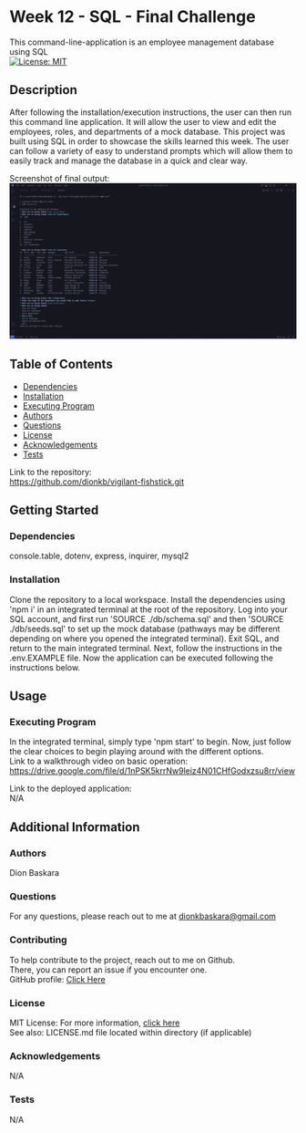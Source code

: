 # Week 12 - SQL - Final Challenge

  This command-line-application is an employee management database using SQL  
  [![License: MIT](https://img.shields.io/badge/License-MIT-yellow.svg)](https://opensource.org/licenses/MIT)

  ## Description

  After following the installation/execution instructions, the user can then run this command line application. It will allow the user to view and edit the employees, roles, and departments of a mock database. This project was built using SQL in order to showcase the skills learned this week. The user can follow a variety of easy to understand prompts which will allow them to easily track and manage the database in a quick and clear way.

  Screenshot of final output:  
  ![screenshot or gif](assets/screenshot.jpg)

  ## Table of Contents
  * [Dependencies](#dependencies)
  * [Installation](#installation)
  * [Executing Program](#execution)
  * [Authors](#authors)
  * [Questions](#questions)
  * [License](#license)
  * [Acknowledgements](#acknowledgements)
  * [Tests](#tests)

  Link to the repository:  
  https://github.com/dionkb/vigilant-fishstick.git

  ## Getting Started

  ### Dependencies
  console.table, dotenv, express, inquirer, mysql2

  ### Installation
  Clone the repository to a local workspace. Install the dependencies using 'npm i' in an integrated terminal at the root of the repository. Log into your SQL account, and first run 'SOURCE ./db/schema.sql' and then 'SOURCE ./db/seeds.sql' to set up the mock database (pathways may be different depending on where you opened the integrated terminal). Exit SQL, and return to the main integrated terminal. Next, follow the instructions in the .env.EXAMPLE file. Now the application can be executed following the instructions below.

  ## Usage

  ### Executing Program
  In the integrated terminal, simply type 'npm start' to begin. Now, just follow the clear choices to begin playing around with the different options.  
  Link to a walkthrough video on basic operation: https://drive.google.com/file/d/1nPSK5krrNw9leiz4N01CHfGodxzsu8rr/view
  
  Link to the deployed application:  
  N/A

  ## Additional Information

  ### Authors
  Dion Baskara

  ### Questions
  For any questions, please reach out to me at dionkbaskara@gmail.com

  ### Contributing
  To help contribute to the project, reach out to me on Github.  
  There, you can report an issue if you encounter one.  
  GitHub profile: <a href="https://github.com/dionkb">Click Here</a>

  ### License  
  MIT License: For more information,  <a href="https://opensource.org/license/mit/">click here</a>  
  See also: LICENSE.md file located within directory (if applicable) 

  ### Acknowledgements
  N/A

  ### Tests
  N/A
  
